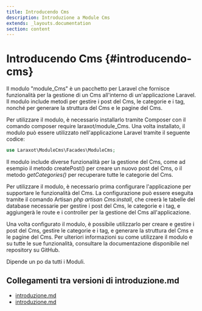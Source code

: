 ```yaml
---
title: Introducendo Cms
description: Introduzione a Module Cms
extends: _layouts.documentation
section: content
---
```


# Introducendo Cms {#introducendo-cms}


Il modulo "module_Cms" è un pacchetto per Laravel che fornisce funzionalità per la gestione di un Cms all'interno di un'applicazione Laravel. Il modulo include metodi per gestire i post del Cms, le categorie e i tag, nonché per generare la struttura del Cms e le pagine del Cms.

Per utilizzare il modulo, è necessario installarlo tramite Composer con il comando composer require laraxot/module_Cms. Una volta installato, il modulo può essere utilizzato nell'applicazione Laravel tramite il seguente codice:

```php
use Laraxot\ModuleCms\Facades\ModuleCms;
```

Il modulo include diverse funzionalità per la gestione del Cms, come ad esempio il metodo createPost() per creare un nuovo post del Cms, o il metodo *getCategories()* per recuperare tutte le categorie del Cms.

Per utilizzare il modulo, è necessario prima configurare l'applicazione per supportare le funzionalità del Cms. La configurazione può essere eseguita tramite il comando Artisan *php artisan Cms:install*, che creerà le tabelle del database necessarie per gestire i post del Cms, le categorie e i tag, e aggiungerà le route e i controller per la gestione del Cms all'applicazione.

Una volta configurato il modulo, è possibile utilizzarlo per creare e gestire i post del Cms, gestire le categorie e i tag, e generare la struttura del Cms e le pagine del Cms. Per ulteriori informazioni su come utilizzare il modulo e su tutte le sue funzionalità, consultare la documentazione disponibile nel repository su GitHub.

Dipende un po da tutti i Moduli.
## Collegamenti tra versioni di introduzione.md
* [introduzione.md](laravel/Modules/Chart/project_docs/introduzione.md)
* [introduzione.md](laravel/Modules/Cms/project_docs/introduzione.md)


